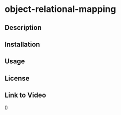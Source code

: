 # object-relational-mapping

## Description

## Installation

## Usage

## License

## Link to Video

()